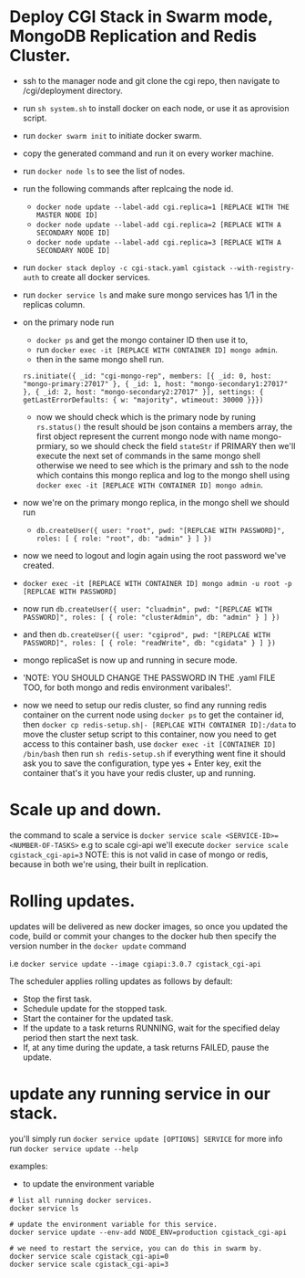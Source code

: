 # Deploy CGI Stack in Swarm mode, MongoDB Replication and Redis Cluster. 
* ssh to the manager node and git clone the cgi repo, then navigate to /cgi/deployment directory.
* run ` sh system.sh ` to install docker on each node, or use it as aprovision script.
* run ` docker swarm init ` to initiate docker swarm.
* copy the generated command and run it on every worker machine.
* run ` docker node ls ` to see the list of nodes.  
* run the following commands after replcaing the node id.
    * ` docker node update --label-add cgi.replica=1 [REPLACE WITH THE MASTER NODE ID] `
    * ` docker node update --label-add cgi.replica=2 [REPLACE WITH A SECONDARY NODE ID] `
    * ` docker node update --label-add cgi.replica=3 [REPLACE WITH A SECONDARY NODE ID] `
* run ` docker stack deploy -c cgi-stack.yaml cgistack --with-registry-auth ` to create all docker services. 
* run ` docker service ls ` and make sure mongo services has 1/1 in the replicas column.
* on the primary node run 
    * ` docker ps ` and get the mongo container ID then use it to,
    * run ` docker exec -it [REPLACE WITH CONTAINER ID] mongo admin `.
    * then in the same mongo shell run.
     ```
    rs.initiate({ _id: "cgi-mongo-rep", members: [{ _id: 0, host: "mongo-primary:27017" }, { _id: 1, host: "mongo-secondary1:27017" }, { _id: 2, host: "mongo-secondary2:27017" }], settings: { getLastErrorDefaults: { w: "majority", wtimeout: 30000 }}})
     ```
     
    * now we should check which is the primary node by runing ` rs.status() ` the result should be json contains a members array, the first object represent the current mongo node with name mongo-prmiary, so we should check the field ` stateStr ` if PRIMARY then we'll execute the next set of commands in the same mongo shell otherwise we need to see which is the primary and ssh to the node which contains this mongo replica and log to the mongo shell using ` docker exec -it [REPLACE WITH CONTAINER ID] mongo admin `.
* now we're on the primary mongo replica, in the mongo shell we should run 
    * ` db.createUser({ user: "root", pwd: "[REPLCAE WITH PASSWORD]", roles: [ { role: "root", db: "admin" } ] }) `
* now we need to logout and login again using the root password we've created.
* ` docker exec -it [REPLACE WITH CONTAINER ID] mongo admin -u root -p [REPLCAE WITH PASSWORD] `
* now run ` db.createUser({ user: "cluadmin", pwd: "[REPLCAE WITH PASSWORD]", roles: [ { role: "clusterAdmin", db: "admin" } ] }) `
* and then ` db.createUser({ user: "cgiprod", pwd: "[REPLCAE WITH PASSWORD]", roles: [ { role: "readWrite", db: "cgidata" } ] }) `
* mongo replicaSet is now up and running in secure mode. 
* 'NOTE: YOU SHOULD CHANGE THE PASSWORD IN THE .yaml FILE TOO, for both mongo and redis environment varibales!'.
* now we need to setup our redis cluster, so find any running redis container on the current node using
    ` docker ps ` to get the container id, then ` docker cp redis-setup.sh|- [REPLCAE WITH CONTAINER ID]:/data `
    to move the cluster setup script to this container, now you need to get access to this container bash,
    use ` docker exec -it [CONTAINER ID] /bin/bash ` then run ` sh redis-setup.sh ` 
    if everything went fine it should ask you to save the configuration, type yes + Enter key, exit the container
    that's it you have your redis cluster, up and running.
     

# Scale up and down.
the command to scale a service is ` docker service scale <SERVICE-ID>=<NUMBER-OF-TASKS> `
e.g to scale cgi-api we'll execute ` docker service scale cgistack_cgi-api=3 `
NOTE: this is not valid in case of mongo or redis, because in both we're using,
their built in replication.

# Rolling updates.
updates will be delivered as new docker images, so once you updated the code, build or commit your changes to the docker hub then specify the version number in the ` docker update ` command 

i.e ` docker service update --image cgiapi:3.0.7 cgistack_cgi-api `

The scheduler applies rolling updates as follows by default:
* Stop the first task.
* Schedule update for the stopped task.
* Start the container for the updated task.
* If the update to a task returns RUNNING, wait for the specified delay period then start the next task.
* If, at any time during the update, a task returns FAILED, pause the update.

# update any running service in our stack.
you'll simply run ` docker service update [OPTIONS] SERVICE ` for more info run ` docker service update --help `

examples: 

* to update the environment variable  
```
# list all running docker services.
docker service ls 

# update the environment variable for this service.
docker service update --env-add NODE_ENV=production cgistack_cgi-api

# we need to restart the service, you can do this in swarm by.
docker service scale cgistack_cgi-api=0
docker service scale cgistack_cgi-api=3

```
